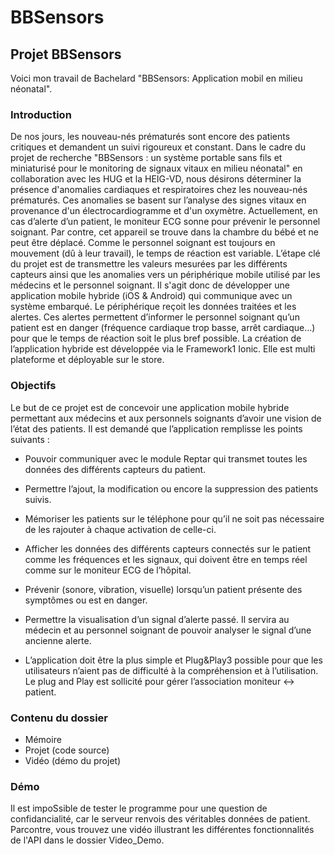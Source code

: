 # BBSensors

## Projet BBSensors ##

Voici mon travail de Bachelard "BBSensors: Application mobil en milieu néonatal".

### Introduction ###

De nos jours, les nouveau-nés prématurés sont encore des patients critiques et demandent un suivi rigoureux et constant.
Dans le cadre du projet de recherche "BBSensors : un système portable sans fils et miniaturisé pour le monitoring de signaux vitaux en milieu néonatal" en collaboration avec les HUG et la HEIG-VD, nous désirons déterminer la présence d'anomalies cardiaques et respiratoires chez les nouveau-nés prématurés. Ces anomalies se basent sur l’analyse des signes vitaux en provenance d'un électrocardiogramme et d'un oxymètre.
Actuellement, en cas d’alerte d’un patient, le moniteur ECG sonne pour prévenir le personnel soignant. Par contre, cet appareil se trouve dans la chambre du bébé et ne peut être déplacé. Comme le personnel soignant est toujours en mouvement (dû à leur travail), le temps de réaction est variable.
L’étape clé du projet est de transmettre les valeurs mesurées par les différents capteurs ainsi que les anomalies vers un périphérique mobile utilisé par les médecins et le personnel soignant. Il s'agit donc de développer une application mobile hybride (iOS & Android) qui communique avec un système embarqué.
Le périphérique reçoit les données traitées et les alertes. Ces alertes permettent d’informer le personnel soignant qu’un patient est en danger (fréquence cardiaque trop basse, arrêt cardiaque…) pour que le temps de réaction soit le plus bref possible.
La création de l’application hybride est développée via le Framework1 Ionic. Elle est multi plateforme et déployable sur le store.

### Objectifs ###

Le but de ce projet est de concevoir une application mobile hybride permettant aux médecins et aux personnels soignants d’avoir une vision de l’état des patients.
Il est demandé que l’application remplisse les points suivants :

   - Pouvoir communiquer avec le module Reptar qui transmet toutes les données des différents capteurs du patient.

   - Permettre l’ajout, la modification ou encore la suppression des patients suivis.

   - Mémoriser les patients sur le téléphone pour qu’il ne soit pas nécessaire de les rajouter à chaque activation de celle-ci.

   - Afficher les données des différents capteurs connectés sur le patient comme les fréquences et les signaux, qui doivent être en temps réel comme sur le moniteur ECG de     l’hôpital.

   - Prévenir (sonore, vibration, visuelle) lorsqu’un patient présente des symptômes ou est en danger.

   - Permettre la visualisation d’un signal d’alerte passé. Il servira au médecin et au personnel soignant de pouvoir analyser le signal d’une ancienne alerte.

   - L’application doit être la plus simple et Plug&Play3 possible pour que les utilisateurs n’aient pas de difficulté à la compréhension et à l’utilisation. Le plug and Play est sollicité pour gérer l’association moniteur <-> patient.

### Contenu du dossier ###

   - Mémoire
   - Projet (code source)
   - Vidéo (démo du projet)

### Démo

Il est impoSsible de tester le programme pour une question de confidancialité, car le serveur renvois des véritables données de patient. Parcontre, vous trouvez une vidéo illustrant les différentes fonctionnalités de l'API dans le dossier Video_Demo.
